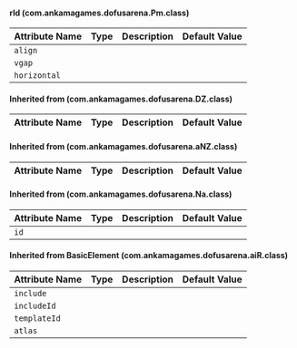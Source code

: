 #### rld (com.ankamagames.dofusarena.Pm.class)

| Attribute Name | Type | Description | Default Value |
|-----|----|---|---|
|``align``|        |        |
|``vgap``|        |        |
|``horizontal``|        |        |
#### Inherited from  (com.ankamagames.dofusarena.DZ.class)

| Attribute Name | Type | Description | Default Value |
|-----|----|---|---|
#### Inherited from  (com.ankamagames.dofusarena.aNZ.class)

| Attribute Name | Type | Description | Default Value |
|-----|----|---|---|
#### Inherited from  (com.ankamagames.dofusarena.Na.class)

| Attribute Name | Type | Description | Default Value |
|-----|----|---|---|
|``id``|        |        |
#### Inherited from BasicElement (com.ankamagames.dofusarena.aiR.class)

| Attribute Name | Type | Description | Default Value |
|-----|----|---|---|
|``include``|        |        |
|``includeId``|        |        |
|``templateId``|        |        |
|``atlas``|        |        |
